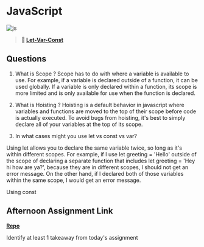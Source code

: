 # JavaScript

![js](https://bcw.blob.core.windows.net/public/img/courses/js.gif)

> **📖 [Let-Var-Const](https://codeworksacademy.com/fs-student-guide/resources/wk2/01-Let-Var-Const)**

## Questions

1. What is Scope ?
Scope has to do with where a variable is available to use. For example, if a variable is declared outside of a function, it can be used globally. If a variable is only declared within a function, its scope is more limited and is only available for use when the function is declared.

2. What is Hoisting ?
Hoisting is a default behavior in javascript where variables and functions are moved to the top of their scope before code is actually executed. To avoid bugs from hoisting, it's best to simply declare all of your variables at the top of its scope.

3. In what cases might you use let vs const vs var?

Using let allows you to declare the same variable twice, so long as it's within different scopes. For example, if 
I use let greeting = 'Hello' outside of the scope of declaring a separate function that includes let greeting = 'Hey hi how are ya?', because they are in different scopes, I should not get an error message. On the other hand, if I declared both of those variables within the same scope, I would get an error message. 

Using const 

## Afternoon Assignment Link

**[Repo](https://github.com/JordanlDiaz/<ASSIGNMENT_REPO>)**

Identify at least 1 takeaway from today's assignment
